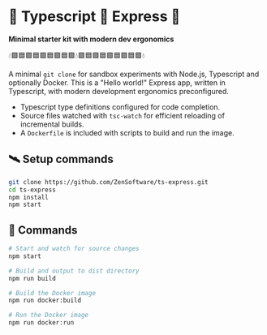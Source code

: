 # 💠 Typescript 💎 Express 💠

**Minimal starter kit with modern dev ergonomics**

💧🟪🟦🟪🟦🟪🟦🟪🟦🟪💧🟪🟦🟪🟦🟪🟦🟪🟦🟪💧

A minimal `git clone` for sandbox experiments with Node.js, Typescript and optionally Docker. This is a "Hello world!" Express app, written in Typescript, with modern development ergonomics preconfigured.

- Typescript type definitions configured for code completion.
- Source files watched with `tsc-watch` for efficient reloading of incremental builds.
- A `Dockerfile` is included with scripts to build and run the image.

## 🛰 Setup commands

```bash
git clone https://github.com/ZenSoftware/ts-express.git
cd ts-express
npm install
npm start
```

## 🔋 Commands

```bash
# Start and watch for source changes
npm start
```

```bash
# Build and output to dist directory
npm run build
```

```bash
# Build the Docker image
npm run docker:build
```

```bash
# Run the Docker image
npm run docker:run
```
